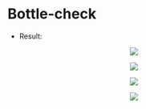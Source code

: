 # Bottle-check

* Result:
<p align = "center">
  <img src = "https://user-images.githubusercontent.com/51883796/82535062-7fbda980-9b70-11ea-97eb-fe87b08c10a3.png">
</p>

<p align = "center">
  <img src = "https://user-images.githubusercontent.com/51883796/82535078-877d4e00-9b70-11ea-94c3-53fd982ecf0a.png">
</p>

<p align = "center">
  <img src = "https://user-images.githubusercontent.com/51883796/82535124-9cf27800-9b70-11ea-8b85-73d4c920a2c0.png">
</p>

<p align = "center">
  <img src = "https://user-images.githubusercontent.com/51883796/82535094-919f4c80-9b70-11ea-8a13-091be011347b.png">
</p>




